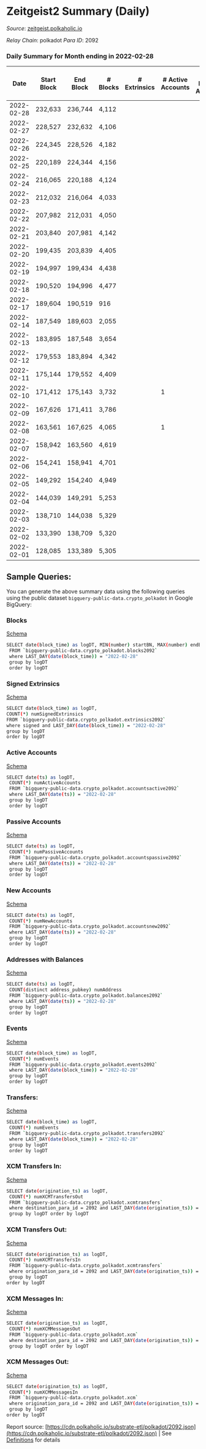# Zeitgeist2 Summary (Daily)

_Source_: [zeitgeist.polkaholic.io](https://zeitgeist.polkaholic.io)

*Relay Chain*: polkadot
*Para ID*: 2092



### Daily Summary for Month ending in 2022-02-28


| Date    | Start Block | End Block | # Blocks | # Extrinsics | # Active Accounts | # Passive Accounts | # New Accounts | # Addresses | # Events  | # Transfers ($USD) | # XCM Transfers In ($USD) | # XCM Transfers Out ($USD) | # XCM In | # XCM Out | Issues |
|---------|-------------|-----------|----------|--------------|-------------------|--------------------|----------------|-------------|-----------|--------------------|---------------------------|----------------------------|----------|-----------|--------|
| 2022-02-28 | 232,633 | 236,744 | 4,112 |  |  |  |  | 5 |  |   |   |   |  |  |  |
| 2022-02-27 | 228,527 | 232,632 | 4,106 |  |  |  |  | 5 |  |   |   |   |  |  |  |
| 2022-02-26 | 224,345 | 228,526 | 4,182 |  |  |  |  | 5 |  |   |   |   |  |  |  |
| 2022-02-25 | 220,189 | 224,344 | 4,156 |  |  |  |  | 5 |  |   |   |   |  |  |  |
| 2022-02-24 | 216,065 | 220,188 | 4,124 |  |  |  |  | 5 |  |   |   |   |  |  |  |
| 2022-02-23 | 212,032 | 216,064 | 4,033 |  |  |  |  | 5 |  |   |   |   |  |  |  |
| 2022-02-22 | 207,982 | 212,031 | 4,050 |  |  |  |  | 5 |  |   |   |   |  |  |  |
| 2022-02-21 | 203,840 | 207,981 | 4,142 |  |  |  |  | 5 |  |   |   |   |  |  |  |
| 2022-02-20 | 199,435 | 203,839 | 4,405 |  |  |  |  | 5 |  |   |   |   |  |  |  |
| 2022-02-19 | 194,997 | 199,434 | 4,438 |  |  |  |  | 5 |  |   |   |   |  |  |  |
| 2022-02-18 | 190,520 | 194,996 | 4,477 |  |  |  |  | 5 |  |   |   |   |  |  |  |
| 2022-02-17 | 189,604 | 190,519 | 916 |  |  |  |  | 5 |  |   |   |   |  |  |  |
| 2022-02-14 | 187,549 | 189,603 | 2,055 |  |  |  |  | 5 |  |   |   |   |  |  |  |
| 2022-02-13 | 183,895 | 187,548 | 3,654 |  |  |  |  | 5 |  |   |   |   |  |  |  |
| 2022-02-12 | 179,553 | 183,894 | 4,342 |  |  |  |  | 5 |  |   |   |   |  |  |  |
| 2022-02-11 | 175,144 | 179,552 | 4,409 |  |  |  |  | 5 |  |   |   |   |  |  |  |
| 2022-02-10 | 171,412 | 175,143 | 3,732 |  | 1 |  |  | 5 |  |   |   |   |  |  |  |
| 2022-02-09 | 167,626 | 171,411 | 3,786 |  |  |  |  | 5 |  |   |   |   |  |  |  |
| 2022-02-08 | 163,561 | 167,625 | 4,065 |  | 1 |  |  | 5 |  |   |   |   |  |  |  |
| 2022-02-07 | 158,942 | 163,560 | 4,619 |  |  |  |  |  |  |   |   |   |  |  |  |
| 2022-02-06 | 154,241 | 158,941 | 4,701 |  |  |  |  |  |  |   |   |   |  |  |  |
| 2022-02-05 | 149,292 | 154,240 | 4,949 |  |  |  |  |  |  |   |   |   |  |  |  |
| 2022-02-04 | 144,039 | 149,291 | 5,253 |  |  |  |  |  |  |   |   |   |  |  |  |
| 2022-02-03 | 138,710 | 144,038 | 5,329 |  |  |  |  |  |  |   |   |   |  |  |  |
| 2022-02-02 | 133,390 | 138,709 | 5,320 |  |  |  |  |  |  |   |   |   |  |  |  |
| 2022-02-01 | 128,085 | 133,389 | 5,305 |  |  |  |  |  |  |   |   |   |  |  |  |

## Sample Queries:
You can generate the above summary data using the following queries using the public dataset `bigquery-public-data.crypto_polkadot` in Google BigQuery:


### Blocks 

[Schema](https://github.com/colorfulnotion/substrate-etl/blob/main/schema/blocks.json)

```bash
SELECT date(block_time) as logDT, MIN(number) startBN, MAX(number) endBN, COUNT(*) numBlocks 
 FROM `bigquery-public-data.crypto_polkadot.blocks2092`  
 where LAST_DAY(date(block_time)) = "2022-02-28" 
 group by logDT 
 order by logDT
```

### Signed Extrinsics 

[Schema](https://github.com/colorfulnotion/substrate-etl/blob/main/schema/extrinsics.json)

```bash
SELECT date(block_time) as logDT, 
COUNT(*) numSignedExtrinsics 
FROM `bigquery-public-data.crypto_polkadot.extrinsics2092`  
where signed and LAST_DAY(date(block_time)) = "2022-02-28" 
group by logDT 
order by logDT
```

### Active Accounts 

[Schema](https://github.com/colorfulnotion/substrate-etl/blob/main/schema/accountsactive.json)

```bash
SELECT date(ts) as logDT, 
 COUNT(*) numActiveAccounts 
 FROM `bigquery-public-data.crypto_polkadot.accountsactive2092` 
 where LAST_DAY(date(ts)) = "2022-02-28" 
 group by logDT 
 order by logDT
```

### Passive Accounts 

[Schema](https://github.com/colorfulnotion/substrate-etl/blob/main/schema/accountspassive.json)

```bash
SELECT date(ts) as logDT, 
 COUNT(*) numPassiveAccounts 
 FROM `bigquery-public-data.crypto_polkadot.accountspassive2092` 
 where LAST_DAY(date(ts)) = "2022-02-28" 
 group by logDT 
 order by logDT
```

### New Accounts 

[Schema](https://github.com/colorfulnotion/substrate-etl/blob/main/schema/accountsnew.json)

```bash
SELECT date(ts) as logDT, 
 COUNT(*) numNewAccounts 
 FROM `bigquery-public-data.crypto_polkadot.accountsnew2092` 
 where LAST_DAY(date(ts)) = "2022-02-28" 
 group by logDT
 order by logDT
```

### Addresses with Balances 

[Schema](https://github.com/colorfulnotion/substrate-etl/blob/main/schema/balances.json)

```bash
SELECT date(ts) as logDT,
 COUNT(distinct address_pubkey) numAddress 
 FROM `bigquery-public-data.crypto_polkadot.balances2092` 
 where LAST_DAY(date(ts)) = "2022-02-28" 
 group by logDT 
 order by logDT
```

### Events 

[Schema](https://github.com/colorfulnotion/substrate-etl/blob/main/schema/events.json)

```bash
SELECT date(block_time) as logDT, 
 COUNT(*) numEvents 
 FROM `bigquery-public-data.crypto_polkadot.events2092` 
 where LAST_DAY(date(block_time)) = "2022-02-28" 
 group by logDT 
 order by logDT
```

### Transfers:

[Schema](https://github.com/colorfulnotion/substrate-etl/blob/main/schema/transfers.json)

```bash
SELECT date(block_time) as logDT, 
 COUNT(*) numEvents 
 FROM `bigquery-public-data.crypto_polkadot.transfers2092` 
 where LAST_DAY(date(block_time)) = "2022-02-28" 
 group by logDT 
 order by logDT
```

### XCM Transfers In: 

[Schema](https://github.com/colorfulnotion/substrate-etl/blob/main/schema/xcmtransfers.json)

```bash
SELECT date(origination_ts) as logDT, 
 COUNT(*) numXCMTransfersOut 
 FROM `bigquery-public-data.crypto_polkadot.xcmtransfers` 
 where destination_para_id = 2092 and LAST_DAY(date(origination_ts)) = "2022-02-28" 
 group by logDT order by logDT
```

### XCM Transfers Out: 

[Schema](https://github.com/colorfulnotion/substrate-etl/blob/main/schema/xcmtransfers.json)

```bash
SELECT date(origination_ts) as logDT, 
 COUNT(*) numXCMTransfersIn 
 FROM `bigquery-public-data.crypto_polkadot.xcmtransfers` 
 where origination_para_id = 2092 and LAST_DAY(date(origination_ts)) = "2022-02-28" 
 group by logDT 
order by logDT
```

### XCM Messages In: 

[Schema](https://github.com/colorfulnotion/substrate-etl/blob/main/schema/xcm.json)

```bash
SELECT date(origination_ts) as logDT, 
 COUNT(*) numXCMMessagesOut 
 FROM `bigquery-public-data.crypto_polkadot.xcm` 
 where destination_para_id = 2092 and LAST_DAY(date(origination_ts)) = "2022-02-28" 
 group by logDT order by logDT
```

### XCM Messages Out: 

[Schema](https://github.com/colorfulnotion/substrate-etl/blob/main/schema/xcm.json)

```bash
SELECT date(origination_ts) as logDT, 
 COUNT(*) numXCMMessagesIn 
 FROM `bigquery-public-data.crypto_polkadot.xcm` 
 where origination_para_id = 2092 and LAST_DAY(date(origination_ts)) = "2022-02-28" 
 group by logDT 
order by logDT
```


Report source: [https://cdn.polkaholic.io/substrate-etl/polkadot/2092.json](https://cdn.polkaholic.io/substrate-etl/polkadot/2092.json) | See [Definitions](/DEFINITIONS.md) for details
